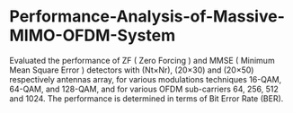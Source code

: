 # Performance-Analysis-of-Massive-MIMO-OFDM-System
Evaluated the performance of ZF ( Zero Forcing ) and MMSE ( Minimum Mean Square Error ) detectors with  (Nt×Nr),  (20×30)  and  (20×50)  respectively  antennas  array,  for  various  modulations  techniques  16-QAM, 64-QAM, and 128-QAM, and for various OFDM sub-carriers 64, 256, 512 and 1024.  The performance is determined in terms of Bit Error Rate (BER).
